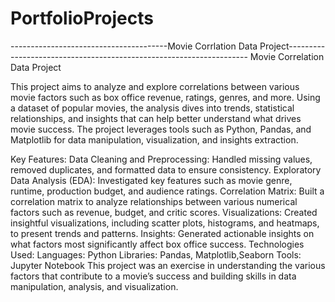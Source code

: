 # PortfolioProjects
---------------------------------------Movie Corrlation Data Project--------------------------------------------------------------------
Movie Correlation Data Project

This project aims to analyze and explore correlations between various movie factors such as box office revenue, ratings, genres, and more. Using a dataset of popular movies, the analysis dives into trends, statistical relationships, and insights that can help better understand what drives movie success. The project leverages tools such as Python, Pandas, and Matplotlib for data manipulation, visualization, and insights extraction.

Key Features:
Data Cleaning and Preprocessing: Handled missing values, removed duplicates, and formatted data to ensure consistency.
Exploratory Data Analysis (EDA): Investigated key features such as movie genre, runtime, production budget, and audience ratings.
Correlation Matrix: Built a correlation matrix to analyze relationships between various numerical factors such as revenue, budget, and critic scores.
Visualizations: Created insightful visualizations, including scatter plots, histograms, and heatmaps, to present trends and patterns.
Insights: Generated actionable insights on what factors most significantly affect box office success.
Technologies Used:
Languages: Python
Libraries: Pandas, Matplotlib,Seaborn
Tools: Jupyter Notebook
This project was an exercise in understanding the various factors that contribute to a movie’s success and building skills in data manipulation, analysis, and visualization.
